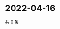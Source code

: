 # 2022-04-16

共 0 条

<!-- BEGIN WEIBO -->
<!-- 最后更新时间 Sat Apr 16 2022 03:13:55 GMT+0800 (China Standard Time) -->

<!-- END WEIBO -->
